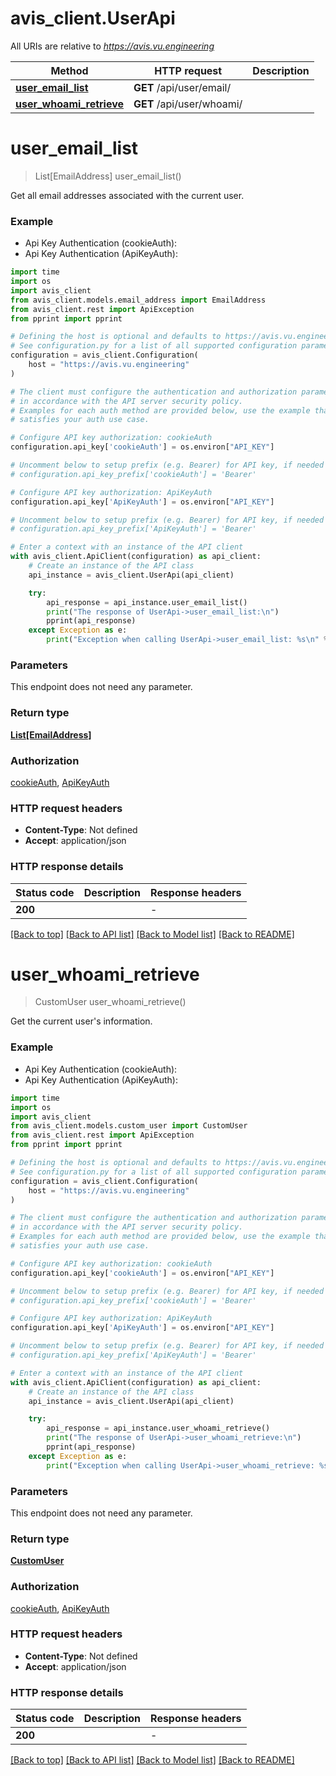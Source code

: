 # avis_client.UserApi

All URIs are relative to *https://avis.vu.engineering*

Method | HTTP request | Description
------------- | ------------- | -------------
[**user_email_list**](UserApi.md#user_email_list) | **GET** /api/user/email/ | 
[**user_whoami_retrieve**](UserApi.md#user_whoami_retrieve) | **GET** /api/user/whoami/ | 


# **user_email_list**
> List[EmailAddress] user_email_list()



Get all email addresses associated with the current user.

### Example

* Api Key Authentication (cookieAuth):
* Api Key Authentication (ApiKeyAuth):

```python
import time
import os
import avis_client
from avis_client.models.email_address import EmailAddress
from avis_client.rest import ApiException
from pprint import pprint

# Defining the host is optional and defaults to https://avis.vu.engineering
# See configuration.py for a list of all supported configuration parameters.
configuration = avis_client.Configuration(
    host = "https://avis.vu.engineering"
)

# The client must configure the authentication and authorization parameters
# in accordance with the API server security policy.
# Examples for each auth method are provided below, use the example that
# satisfies your auth use case.

# Configure API key authorization: cookieAuth
configuration.api_key['cookieAuth'] = os.environ["API_KEY"]

# Uncomment below to setup prefix (e.g. Bearer) for API key, if needed
# configuration.api_key_prefix['cookieAuth'] = 'Bearer'

# Configure API key authorization: ApiKeyAuth
configuration.api_key['ApiKeyAuth'] = os.environ["API_KEY"]

# Uncomment below to setup prefix (e.g. Bearer) for API key, if needed
# configuration.api_key_prefix['ApiKeyAuth'] = 'Bearer'

# Enter a context with an instance of the API client
with avis_client.ApiClient(configuration) as api_client:
    # Create an instance of the API class
    api_instance = avis_client.UserApi(api_client)

    try:
        api_response = api_instance.user_email_list()
        print("The response of UserApi->user_email_list:\n")
        pprint(api_response)
    except Exception as e:
        print("Exception when calling UserApi->user_email_list: %s\n" % e)
```



### Parameters

This endpoint does not need any parameter.

### Return type

[**List[EmailAddress]**](EmailAddress.md)

### Authorization

[cookieAuth](../README.md#cookieAuth), [ApiKeyAuth](../README.md#ApiKeyAuth)

### HTTP request headers

 - **Content-Type**: Not defined
 - **Accept**: application/json

### HTTP response details

| Status code | Description | Response headers |
|-------------|-------------|------------------|
**200** |  |  -  |

[[Back to top]](#) [[Back to API list]](../README.md#documentation-for-api-endpoints) [[Back to Model list]](../README.md#documentation-for-models) [[Back to README]](../README.md)

# **user_whoami_retrieve**
> CustomUser user_whoami_retrieve()



Get the current user's information.

### Example

* Api Key Authentication (cookieAuth):
* Api Key Authentication (ApiKeyAuth):

```python
import time
import os
import avis_client
from avis_client.models.custom_user import CustomUser
from avis_client.rest import ApiException
from pprint import pprint

# Defining the host is optional and defaults to https://avis.vu.engineering
# See configuration.py for a list of all supported configuration parameters.
configuration = avis_client.Configuration(
    host = "https://avis.vu.engineering"
)

# The client must configure the authentication and authorization parameters
# in accordance with the API server security policy.
# Examples for each auth method are provided below, use the example that
# satisfies your auth use case.

# Configure API key authorization: cookieAuth
configuration.api_key['cookieAuth'] = os.environ["API_KEY"]

# Uncomment below to setup prefix (e.g. Bearer) for API key, if needed
# configuration.api_key_prefix['cookieAuth'] = 'Bearer'

# Configure API key authorization: ApiKeyAuth
configuration.api_key['ApiKeyAuth'] = os.environ["API_KEY"]

# Uncomment below to setup prefix (e.g. Bearer) for API key, if needed
# configuration.api_key_prefix['ApiKeyAuth'] = 'Bearer'

# Enter a context with an instance of the API client
with avis_client.ApiClient(configuration) as api_client:
    # Create an instance of the API class
    api_instance = avis_client.UserApi(api_client)

    try:
        api_response = api_instance.user_whoami_retrieve()
        print("The response of UserApi->user_whoami_retrieve:\n")
        pprint(api_response)
    except Exception as e:
        print("Exception when calling UserApi->user_whoami_retrieve: %s\n" % e)
```



### Parameters

This endpoint does not need any parameter.

### Return type

[**CustomUser**](CustomUser.md)

### Authorization

[cookieAuth](../README.md#cookieAuth), [ApiKeyAuth](../README.md#ApiKeyAuth)

### HTTP request headers

 - **Content-Type**: Not defined
 - **Accept**: application/json

### HTTP response details

| Status code | Description | Response headers |
|-------------|-------------|------------------|
**200** |  |  -  |

[[Back to top]](#) [[Back to API list]](../README.md#documentation-for-api-endpoints) [[Back to Model list]](../README.md#documentation-for-models) [[Back to README]](../README.md)

